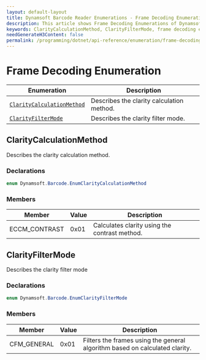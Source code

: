 ```yaml
---
layout: default-layout
title: Dynamsoft Barcode Reader Enumerations - Frame Decoding Enumerations
description: This article shows Frame Decoding Enumerations of Dynamsoft Barcode Reader.
keywords: ClarityCalculationMethod, ClarityFilterMode, frame decoding enumeration, enumeration
needGenerateH3Content: false
permalink: /programming/dotnet/api-reference/enumeration/frame-decoding-enums-v7.6.0.html
---
```



# Frame Decoding Enumeration

  | Enumeration | Description |
  |-------------|-------------|
  | [`ClarityCalculationMethod`](#claritycalculationmethod) | Describes the clarity calculation method. |
  | [`ClarityFilterMode`](#clarityfiltermode) | Describes the clarity filter mode. |
  

## ClarityCalculationMethod
Describes the clarity calculation method.

### Declarations
   
```csharp
enum Dynamsoft.Barcode.EnumClarityCalculationMethod
```





### Members
   
| Member | Value | Description |
| --------------------------  | ----- | ----------- |
| ECCM_CONTRAST | 0x01 | Calculates clarity using the contrast method. |





## ClarityFilterMode
Describes the clarity filter mode 

### Declarations
   
```csharp
enum Dynamsoft.Barcode.EnumClarityFilterMode
```





### Members
   
| Member | Value | Description |
| --------------------------  | ----- | ----------- |
| CFM_GENERAL | 0x01 | Filters the frames using the general algorithm based on calculated clarity. |
